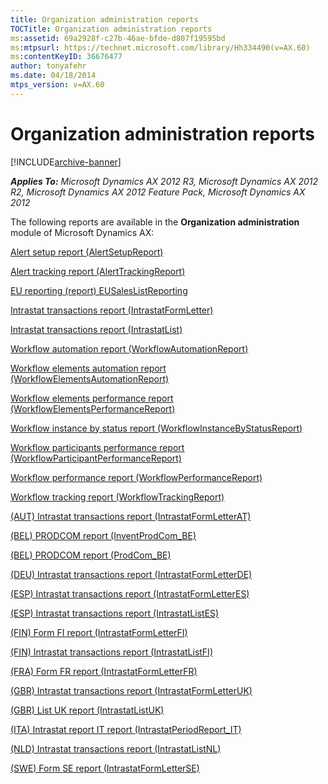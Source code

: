 ```yaml
---
title: Organization administration reports
TOCTitle: Organization administration reports
ms:assetid: 69a2928f-c27b-46ae-bfde-d807f19595bd
ms:mtpsurl: https://technet.microsoft.com/library/Hh334490(v=AX.60)
ms:contentKeyID: 36676477
author: tonyafehr
ms.date: 04/18/2014
mtps_version: v=AX.60
---
```


# Organization administration reports 


[!INCLUDE[archive-banner](includes/archive-banner.md)]


_**Applies To:** Microsoft Dynamics AX 2012 R3, Microsoft Dynamics AX 2012 R2, Microsoft Dynamics AX 2012 Feature Pack, Microsoft Dynamics AX 2012_

The following reports are available in the **Organization administration** module of Microsoft Dynamics AX:

[Alert setup report (AlertSetupReport)](alert-setup-report-alertsetupreport.md)

[Alert tracking report (AlertTrackingReport)](alert-tracking-report-alerttrackingreport.md)

[EU reporting (report) EUSalesListReporting](eu-reporting-report-eusaleslistreporting.md)

[Intrastat transactions report (IntrastatFormLetter)](intrastat-transactions-report-intrastatformletter.md)

[Intrastat transactions report (IntrastatList)](intrastat-transactions-report-intrastatlist.md)

[Workflow automation report (WorkflowAutomationReport)](workflow-automation-report-workflowautomationreport.md)

[Workflow elements automation report (WorkflowElementsAutomationReport)](workflow-elements-automation-report-workflowelementsautomationreport.md)

[Workflow elements performance report (WorkflowElementsPerformanceReport)](workflow-elements-performance-report-workflowelementsperformancereport.md)

[Workflow instance by status report (WorkflowInstanceByStatusReport)](workflow-instance-by-status-report-workflowinstancebystatusreport.md)

[Workflow participants performance report (WorkflowParticipantPerformanceReport)](workflow-participants-performance-report-workflowparticipantperformancereport.md)

[Workflow performance report (WorkflowPerformanceReport)](workflow-performance-report-workflowperformancereport.md)

[Workflow tracking report (WorkflowTrackingReport)](workflow-tracking-report-workflowtrackingreport.md)

[(AUT) Intrastat transactions report (IntrastatFormLetterAT)](aut-intrastat-transactions-report-intrastatformletterat.md)

[(BEL) PRODCOM report (InventProdCom\_BE)](bel-prodcom-report-inventprodcom-be.md)

[(BEL) PRODCOM report (ProdCom\_BE)](bel-prodcom-report-prodcom-be.md)

[(DEU) Intrastat transactions report (IntrastatFormLetterDE)](deu-intrastat-transactions-report-intrastatformletterde.md)

[(ESP) Intrastat transactions report (IntrastatFormLetterES)](esp-intrastat-transactions-report-intrastatformletteres.md)

[(ESP) Intrastat transactions report (IntrastatListES)](esp-intrastat-transactions-report-intrastatlistes.md)

[(FIN) Form FI report (IntrastatFormLetterFI)](fin-form-fi-report-intrastatformletterfi.md)

[(FIN) Intrastat transactions report (IntrastatListFI)](fin-intrastat-transactions-report-intrastatlistfi.md)

[(FRA) Form FR report (IntrastatFormLetterFR)](fra-form-fr-report-intrastatformletterfr.md)

[(GBR) Intrastat transactions report (IntrastatFormLetterUK)](gbr-intrastat-transactions-report-intrastatformletteruk.md)

[(GBR) List UK report (IntrastatListUK)](gbr-list-uk-report-intrastatlistuk.md)

[(ITA) Intrastat report IT report (IntrastatPeriodReport\_IT)](ita-intrastat-report-it-report-intrastatperiodreport-it.md)

[(NLD) Intrastat transactions report (IntrastatListNL)](nld-intrastat-transactions-report-intrastatlistnl.md)

[(SWE) Form SE report (IntrastatFormLetterSE)](swe-form-se-report-intrastatformletterse.md)

  


